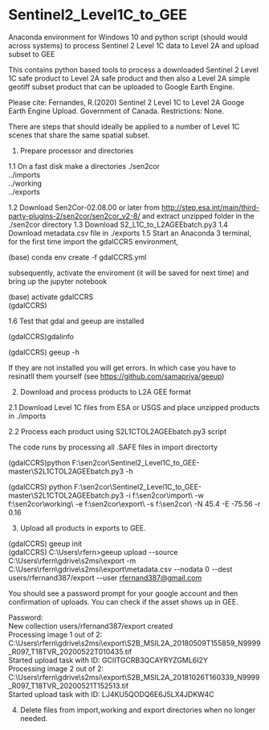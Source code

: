 # Sentinel2_Level1C_to_GEE
Anaconda environment for Windows 10 and python script (should would across systems) to process Sentinel 2 Level 1C data to Level 2A and upload subset to GEE

This contains python based tools to process a downloaded Sentinel 2 Level 1C safe product to Level 2A safe product
and then also a Level 2A simple geotiff subset product that can be uploaded to Google Earth Engine.

Please cite: Fernandes, R.(2020) Sentinel 2 Level 1C to Level 2A Googe Earth Engine Upload.  Government of Canada. 
Restrictions: None.  

There are steps that should ideally be applied to a number of Level 1C scenes that share the same spatial subset.

1.  Prepare processor and directories

1.1 On a fast disk make a directories
./sen2cor  
  ../imports  
  ../working  
  ../exports  

1.2 Download Sen2Cor-02.08.00 or later from http://step.esa.int/main/third-party-plugins-2/sen2cor/sen2cor_v2-8/ and extract unzipped folder in the ./sen2cor directory
1.3 Download S2_L1C_to_L2AGEEbatch.py3
1.4 Download metadata.csv file in ./exports 
1.5 Start an Anaconda 3 terminal,  for the first time import the gdalCCRS environment,

(base) conda env create -f gdalCCRS.yml  

subsequently, activate the enviroment (it will be saved for next time) and bring up the jupyter notebook  

(base) activate gdalCCRS    
(gdalCCRS) 

1.6 Test that gdal and geeup are installed

(gdalCCRS)gdalinfo 

(gdalCCRS) geeup -h 

If they are not installed you will get errors.  In which case you have to resinatll them yourself (see https://github.com/samapriya/geeup) 

2. Download and process products to L2A GEE format

2.1 Download Level 1C files from ESA or USGS and place unzipped products in ./imports

2.2   Process each product using S2L1CTOL2AGEEbatch.py3 script

The code runs by processing all .SAFE files in import directorty

(gdalCCRS)python F:\sen2cor\Sentinel2_Level1C_to_GEE-master\S2L1CTOL2AGEEbatch.py3 -h 


(gdalCCRS) python F:\sen2cor\Sentinel2_Level1C_to_GEE-master\S2L1CTOL2AGEEbatch.py3 -i f:\sen2cor\import\ -w f:\sen2cor\working\ -e f:\sen2cor\export\ -s f:\sen2cor\ -N 45.4 -E -75.56 -r 0.16   


3.  Upload all products in exports to GEE.


(gdalCCRS) geeup init  
(gdalCCRS) C:\Users\rfern>geeup upload --source C:\Users\rfern\gdrive\s2msi\export -m  C:\Users\rfern\gdrive\s2msi\export\metadata.csv --nodata 0 --dest users/rfernand387/export --user rfernand387@gmail.com  

You should see a password prompt for your google account and then confirmation of uploads.  You can check if the asset shows up in GEE.  

Password:  
New collection users/rfernand387/export created  
Processing image 1 out of 2: C:\Users\rfern\gdrive\s2msi\export\S2B_MSIL2A_20180509T155859_N9999_R097_T18TVR_20200522T010435.tif  
Started upload task with ID: GCIITGCRB3QCAYRYZGML6I2Y  
Processing image 2 out of 2: C:\Users\rfern\gdrive\s2msi\export\S2B_MSIL2A_20181026T160339_N9999_R097_T18TVR_20200521T152513.tif  
Started upload task with ID: LJ4KU5QODQ6E6J5LX4JDKW4C  

4.  Delete files from import,working and export directories when no longer needed.
